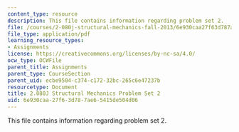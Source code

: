 ```yaml
---
content_type: resource
description: This file contains information regarding problem set 2.
file: /courses/2-080j-structural-mechanics-fall-2013/6e930caa27f63d787ae65415de504d06_MIT2_080JF13_ProbSet_2.pdf
file_type: application/pdf
learning_resource_types:
- Assignments
license: https://creativecommons.org/licenses/by-nc-sa/4.0/
ocw_type: OCWFile
parent_title: Assignments
parent_type: CourseSection
parent_uid: ecbe9504-c374-c172-32bc-265c6e47237b
resourcetype: Document
title: 2.080J Structural Mechanics Problem Set 2
uid: 6e930caa-27f6-3d78-7ae6-5415de504d06
---
```

This file contains information regarding problem set 2.